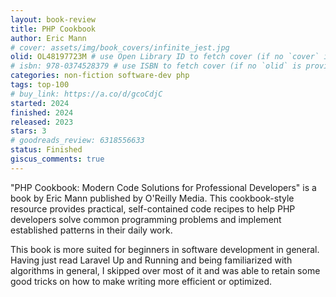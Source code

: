 ```yaml
---
layout: book-review
title: PHP Cookbook
author: Eric Mann
# cover: assets/img/book_covers/infinite_jest.jpg
olid: OL48197723M # use Open Library ID to fetch cover (if no `cover` is provided)
# isbn: 978-0374528379 # use ISBN to fetch cover (if no `olid` is provided, dashes are optional)
categories: non-fiction software-dev php
tags: top-100
# buy_link: https://a.co/d/gcoCdjC
started: 2024
finished: 2024
released: 2023
stars: 3
# goodreads_review: 6318556633
status: Finished
giscus_comments: true
---
```


"PHP Cookbook: Modern Code Solutions for Professional Developers" is a book by Eric Mann published by O'Reilly Media. This cookbook-style resource provides practical, self-contained code recipes to help PHP developers solve common programming problems and implement established patterns in their daily work.

This book is more suited for beginners in software development in general. Having just read Laravel Up and Running and being familiarized with algorithms in general, I skipped over most of it and was able to retain some good tricks on how to make writing more efficient or optimized.
